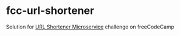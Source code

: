 # fcc-url-shortener

Solution for [URL Shortener Microservice](https://www.freecodecamp.com/challenges/url-shortener-microservice) challenge on freeCodeCamp
